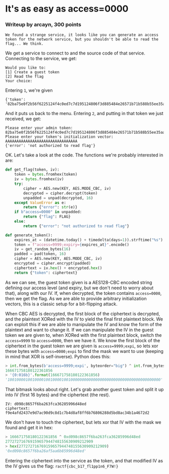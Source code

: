 # It's as easy as access=0000
### Writeup by arcayn, 300 points

`
We found a strange service, it looks like you can generate an access token for the network service, but you shouldn't be able to read the flag... We think.
`

We get a service to connect to and the source code of that service. Connecting to the service, we get:
```
Would you like to:
[1] Create a guest token
[2] Read the flag
Your choice:
```
Entering `1`, we're given
```
{'token': '82ba75e0f2b56f6225124f4c0ed7c7d195124806f3d885484e26571b71b588b55ee35aaa8513b7ba10ba3e1f55020598'}
```
And it puts us back to the menu. Entering `2`,  and putting in that token we just received, we get:
```
Please enter your admin token: 82ba75e0f2b56f6225124f4c0ed7c7d195124806f3d885484e26571b71b588b55ee35aaa8513b7ba10ba3e1f55020598
Please enter your token's initialization vector: AAAAAAAAAAAAAAAAAAAAAAAAAAAAAAAA
{'error': 'not authorized to read flag'}
```
OK. Let's take a look at the code. The functions we're probably interested in are:
```python
def get_flag(token, iv):
    token = bytes.fromhex(token)
    iv = bytes.fromhex(iv)
    try:
        cipher = AES.new(KEY, AES.MODE_CBC, iv)
        decrypted = cipher.decrypt(token)
        unpadded = unpad(decrypted, 16)
    except ValueError as e:
        return {"error": str(e)}
    if b"access=0000" in unpadded:
        return {"flag": FLAG}
    else:
        return {"error": "not authorized to read flag"}

def generate_token():
    expires_at = (datetime.today() + timedelta(days=1)).strftime("%s")
    token = f"access=9999;expiry={expires_at}".encode()
    iv = get_random_bytes(16)
    padded = pad(token, 16)
    cipher = AES.new(KEY, AES.MODE_CBC, iv)
    encrypted = cipher.encrypt(padded)
    ciphertext = iv.hex() + encrypted.hex()
    return {"token": ciphertext}
```
As we can see, the guest token given is a AES128-CBC encoded string defining our access level (and expiry, but we don't need to worry about that), along with our IV. If, when decrypted, the token contains `access=0000`, then we get the flag. As we are able to provide arbitrary initialization vectors, this is a classic setup for a bit-flipping attack.

When CBC AES is decrypted, the first block of the ciphertext is decrypted, and the plaintext XORed with the IV to yield the final first plaintext block. We can exploit this if we are able to manipulate the IV and know the form of the plaintext and want to change it. If we can manipulate the IV in the guest token we are given to, when XORed with the first plaintext block, switch the `access=9999` to `access=0000`, then we have it. We know the first block of the ciphertext in the guest token we are given is `access=9999;expi`, so lets xor these bytes with `access=0000;expi` to find the mask we want to use (keeping in mind that XOR is self-inverse). Python does this:
```python
> int.from_bytes(b'access=9999;expi', byteorder="big") ^ int.from_bytes(b'access=0000;expi', byteorder="big")
166671758180122361856
> '{0:016b}'.format(166671758180122361856)
'10010000100100001001000010010000000000000000000000000000000000000000'
```
That bitmask looks about right. Let's grab another guest token and split it up into IV (first 16 bytes) and the ciphertext (the rest).
```
IV: d098c8657f6ba263fca36285996d48ed
ciphertext: f9e4afd2437e9d7ac90d9c8d1c7b4d8af8ff6b76806288d5bd8ac34b1a4672d2
```
We don't have to touch the ciphertext, but lets xor that IV with the mask we found and get it in hex:
```python
> 166671758180122361856 ^ 0xd098c8657f6ba263fca36285996d48ed
277272716769159657944748155630909212909
> hex(277272716769159657944748155630909212909)
'0xd098c8657f6ba26af5aa6b85996d48ed'
```
Entering the ciphertext into the service as the token, and that modified IV as the IV gives us the flag: `ractf{cbc_b17_fl1pp1n6_F7W!}`
